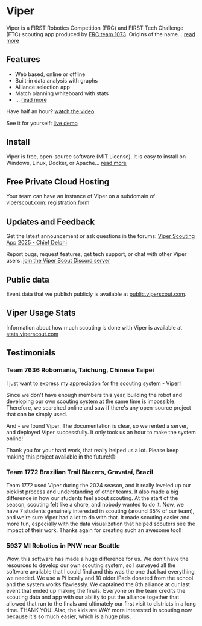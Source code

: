 # Viper

Viper is a FIRST Robotics Competition (FRC) and FIRST Tech Challenge (FTC) scouting app produced by [FRC team 1073](https://www.frc1073.org/). Origins of the name... [read more](/about.html)

## Features

 - Web based, online or offline
 - Built-in data analysis with graphs
 - Alliance selection app
 - Match planning whiteboard with stats
 - ... [read more](/features.html)

Have half an hour? [watch the video](https://drive.google.com/file/d/18dF44_FT35HEZ7824Iv5jhn8GvhnvuFO/view).

See it for yourself: [live demo](https://demo.viperscout.com/)

## Install

Viper is free, open-source software (MIT License). It is easy to install on Windows, Linux, Docker, or Apache... [read more](/install.html)

## Free Private Cloud Hosting

Your team can have an instance of Viper on a subdomain of viperscout.com: [registration form](/cloud-hosting-request.html)

## Updates and Feedback

Get the latest announcement or ask questions in the forums: [Viper Scouting App 2025 - Chief Delphi](https://www.chiefdelphi.com/t/viper-scouting-app-2025)

Report bugs, request features, get tech support, or chat with other Viper users: [join the Viper Scout Discord server](https://discord.gg/BsRfgKxHqU)

## Public data

Event data that we publish publicly is available at [public.viperscout.com](https://public.viperscout.com).

## Viper Usage Stats

Information about how much scouting is done with Viper is available at [stats.viperscout.com](https://stats.viperscout.com)

## Testimonials

### Team 7636 Robomania, Taichung, Chinese Taipei

I just want to express my appreciation for the scouting system - Viper!

Since we don't have enough members this year,  building the robot and developing our own scouting system at the same time is impossible. Therefore, we searched online and saw if there's any open-source project that can be simply used.

And - we found Viper. The documentation is clear, so we rented a server, and deployed Viper successfully. It only took us an hour to make the system online!

Thank you for your hard work, that really helped us a lot. Please keep making this project available in the future!😊

### Team 1772 Brazilian Trail Blazers, Gravataí, Brazil

Team 1772 used Viper during the 2024 season, and it really leveled up our picklist process and understanding of other teams. It also made a big difference in how our students feel about scouting. At the start of the season, scouting felt like a chore, and nobody wanted to do it. Now, we have 7 students genuinely interested in scouting (around 35% of our team), and we’re sure Viper had a lot to do with that. It made scouting easier and more fun, especially with the data visualization that helped scouters see the impact of their work. Thanks again for creating such an awesome tool!

### 5937 MI Robotics in PNW near Seattle

Wow, this software has made a huge difference for us. We don't have the resources to develop our own scouting system, so I surveyed all the software available that I could find and this was the one that had everything we needed. We use a Pi locally and 10 older iPads donated from the school and the system works flawlessly. We captained the 8th alliance at our last event that ended up making the finals. Everyone on the team credits the scouting data and app with our ability to put the alliance together that allowed that run to the finals and ultimately our first visit to districts in a long time. THANK YOU! Also, the kids are WAY more interested in scouting now because it's so much easier, which is a huge plus.
